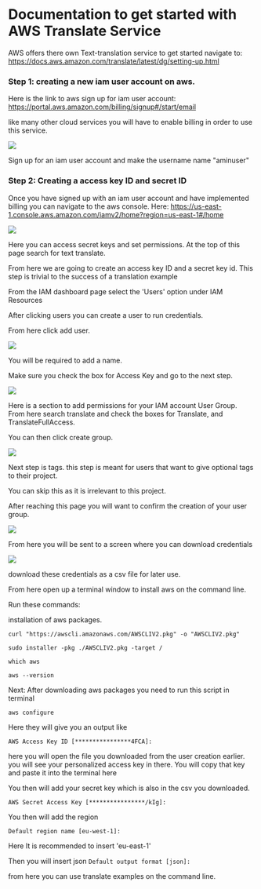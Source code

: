 # Documentation to get started with AWS Translate Service

AWS offers there own Text-translation service to get started navigate to: https://docs.aws.amazon.com/translate/latest/dg/setting-up.html

### Step 1: creating a new iam user account on aws.
Here is the link to aws sign up for iam user account:
https://portal.aws.amazon.com/billing/signup#/start/email

like many other cloud services you will have to enable billing in order to use this service.



![](images/a1.png)

Sign up for an iam user account and make the username name "aminuser"

### Step 2: Creating a access key ID and secret ID

Once you have signed up with an iam user account and have implemented billing you can navigate to the aws console. Here:
https://us-east-1.console.aws.amazon.com/iamv2/home?region=us-east-1#/home

![](images/a3.png)

Here you can access secret keys and set permissions.
At the top of this page search for text translate.

From here we are going to create an access key ID and a secret key id.
This step is trivial to the success of a translation example

From the IAM dashboard page select the 'Users' option under IAM Resources

After clicking users you can create a user to run credentials.

From here click add user.

![](images/a4.png)

You will be required to add a name.

Make sure you check the box for Access Key and go to the next step.


![](images/a5.png)

Here is a section to add permissions for your IAM account User Group.
From here search translate and check the boxes for Translate, and TranslateFullAccess.

You can then click create group.

![](images/a6.png)

Next step is tags. this step is meant for users that want to 
give optional tags to their project.

You can skip this as it is irrelevant to this project.

After reaching this page you will want to confirm the creation of your user group.

![](images/a7.png)

From here you will be sent to a screen where you can download credentials


![](images/a8.png)

download these credentials as a csv file for later use.

From here open up a terminal window to install aws on the command line.

Run these commands:

installation of aws packages.
```
curl "https://awscli.amazonaws.com/AWSCLIV2.pkg" -o "AWSCLIV2.pkg"
```
```
sudo installer -pkg ./AWSCLIV2.pkg -target /
```
```
which aws

aws --version
```

Next: After downloading aws packages you need to run this script in terminal
```commandline
aws configure
```
Here they will give you an output like

```AWS Access Key ID [****************4FCA]:```

here you will open the file you downloaded from the user creation earlier.
you will see your personalized access key in there. You will copy that key and paste it into the terminal here

You then will add your secret key which is also in the csv you downloaded.

```AWS Secret Access Key [****************/kIg]: ```

You then will add the region 

```Default region name [eu-west-1]: ``` 

Here It is recommended to insert 'eu-east-1'

Then you will insert json
```Default output format [json]:``` 

from here you can use translate examples on the command line.




